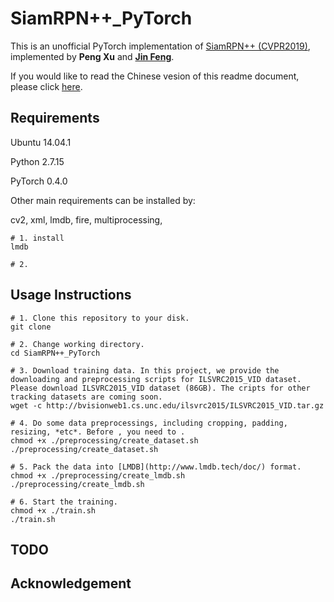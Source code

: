 # SiamRPN++_PyTorch 
This is an unofficial PyTorch implementation of [SiamRPN++ (CVPR2019)](https://arxiv.org/pdf/1812.11703.pdf), implemented by **Peng Xu** and **[Jin Feng](www.baidu.com)**.

If you would like to read the Chinese vesion of this readme document, please click [here]().

## Requirements
Ubuntu 14.04.1

Python 2.7.15

PyTorch 0.4.0

Other main requirements can be installed by:

cv2, xml, lmdb, fire, multiprocessing, 
```
# 1. install 
lmdb

# 2. 
```


## Usage Instructions

```
# 1. Clone this repository to your disk.
git clone 

# 2. Change working directory.
cd SiamRPN++_PyTorch

# 3. Download training data. In this project, we provide the downloading and preprocessing scripts for ILSVRC2015_VID dataset. Please download ILSVRC2015_VID dataset (86GB). The cripts for other tracking datasets are coming soon.
wget -c http://bvisionweb1.cs.unc.edu/ilsvrc2015/ILSVRC2015_VID.tar.gz

# 4. Do some data preprocessings, including cropping, padding, resizing, *etc*. Before , you need to .
chmod +x ./preprocessing/create_dataset.sh
./preprocessing/create_dataset.sh

# 5. Pack the data into [LMDB](http://www.lmdb.tech/doc/) format.
chmod +x ./preprocessing/create_lmdb.sh
./preprocessing/create_lmdb.sh

# 6. Start the training.
chmod +x ./train.sh
./train.sh
```

## TODO


## Acknowledgement

